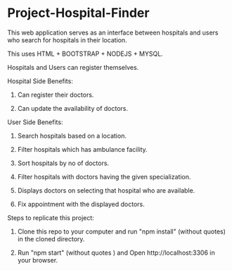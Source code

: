 # Project-Hospital-Finder

This web application serves as an interface between hospitals and users who search for hospitals in their location.

This uses HTML + BOOTSTRAP + NODEJS + MYSQL.

Hospitals and Users can register themselves.

Hospital Side Benefits:

1. Can register their doctors.

2. Can update the availability of doctors.

User Side Benefits:

1. Search hospitals based on a location.

2. Filter hospitals which has ambulance facility.

3. Sort hospitals by no of doctors.

4. Filter hospitals with doctors having the given specialization.

5. Displays doctors on selecting that hospital who are available.

6. Fix appointment with the displayed doctors.

Steps to replicate this project:

1. Clone this repo to your computer and run "npm install" (without quotes) in the cloned directory.

2. Run "npm start" (without quotes ) and Open http://localhost:3306 in your browser.
